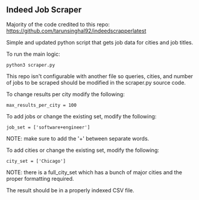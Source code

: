 ## Indeed Job Scraper

Majority of the code credited to this repo: https://github.com/tarunsinghal92/indeedscrapperlatest

Simple and updated python script that gets job data for cities and job titles.

To run the main logic:
```
python3 scraper.py
```

This repo isn't configurable with another file so queries, cities, and number of jobs to be scraped should be modified in the scraper.py source code.

To change results per city modify the following:
```
max_results_per_city = 100
```

To add jobs or change the existing set, modify the following:
```
job_set = ['software+engineer']
```
NOTE: make sure to add the '+' between separate words.

To add cities or change the existing set, modify the following:
```
city_set = ['Chicago']
```
NOTE: there is a full_city_set which has a bunch of major cities and the proper formatting required.

The result should be in a properly indexed CSV file.